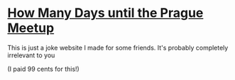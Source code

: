 # [How Many Days until the Prague Meetup](http://www.howmanydaysuntilthepraguemeetup.com/)
This is just a joke website I made for some friends. It's probably completely irrelevant to you

(I paid 99 cents for this!)
